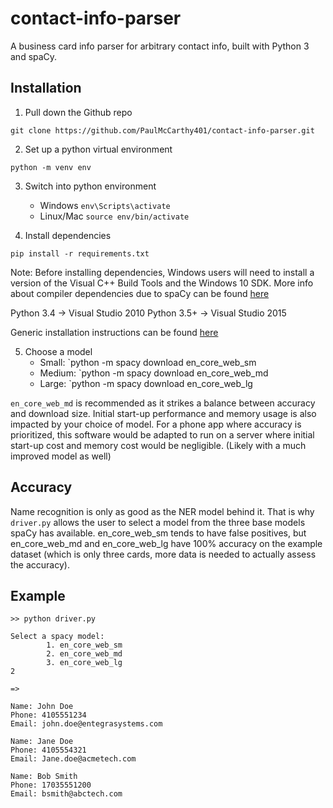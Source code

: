 # contact-info-parser
A business card info parser for arbitrary contact info, built with Python 3 and spaCy.

## Installation
1. Pull down the Github repo
```
git clone https://github.com/PaulMcCarthy401/contact-info-parser.git
```
2. Set up a python virtual environment
```
python -m venv env
```
3. Switch into python environment
   - Windows `env\Scripts\activate`
   - Linux/Mac `source env/bin/activate`

4. Install dependencies
```
pip install -r requirements.txt
```
Note: Before installing dependencies, Windows users will need to install
a version of the Visual C++ Build Tools and the Windows 10 SDK.
More info about compiler dependencies due to spaCy
can be found [here](https://spacy.io/usage/#source-windows)

  Python 3.4 -> Visual Studio 2010
  Python 3.5+ -> Visual Studio 2015

Generic installation instructions can be found [here](https://spacy.io/usage/#pip)

5. Choose a model
   - Small:  `python -m spacy download en_core_web_sm
   - Medium: `python -m spacy download en_core_web_md
   - Large:  `python -m spacy download en_core_web_lg

`en_core_web_md` is recommended as it strikes a balance between accuracy and
download size. Initial start-up performance and memory usage is also impacted
by your choice of model. For a phone app where accuracy is prioritized, this
software would be adapted to run on a server where initial start-up cost
and memory cost would be negligible. (Likely with a much improved model as well)

## Accuracy
Name recognition is only as good as the NER model behind it. That is why `driver.py`
allows the user to select a model from the three base models spaCy
has available. en_core_web_sm tends to have false positives,
but en_core_web_md and en_core_web_lg have 100% accuracy on the example dataset
(which is only three cards, more data is needed to actually assess the accuracy).

## Example
```
>> python driver.py

Select a spacy model:
        1. en_core_web_sm
        2. en_core_web_md
        3. en_core_web_lg
2

=>

Name: John Doe
Phone: 4105551234
Email: john.doe@entegrasystems.com

Name: Jane Doe
Phone: 4105554321
Email: Jane.doe@acmetech.com

Name: Bob Smith
Phone: 17035551200
Email: bsmith@abctech.com
```